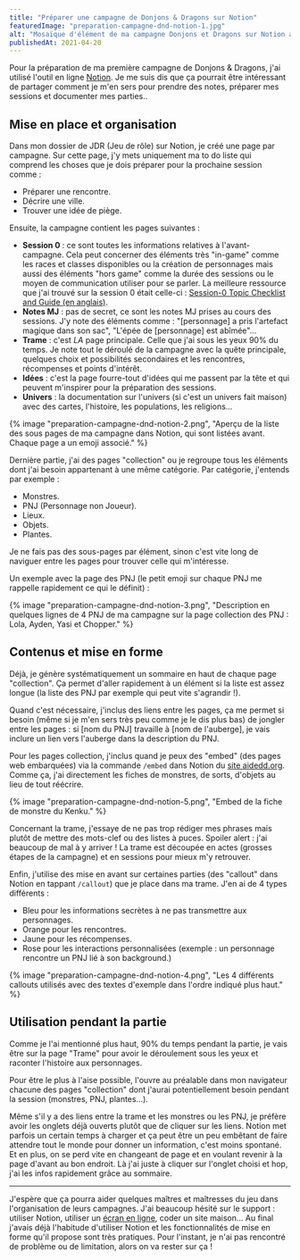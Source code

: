 ```yaml
---
title: "Préparer une campagne de Donjons & Dragons sur Notion"
featuredImage: "preparation-campagne-dnd-notion-1.jpg"
alt: "Mosaïque d'élément de ma campagne Donjons et Dragons sur Notion avec une liste de personnages, une photo d'un kenku, une potion de soins..."
publishedAt: 2021-04-20
---
```


Pour la préparation de ma première campagne de Donjons & Dragons, j'ai utilisé l'outil en ligne [Notion](https://notion.so). Je me suis dis que ça pourrait être intéressant de partager comment je m'en sers pour prendre des notes, préparer mes sessions et documenter mes parties..

## Mise en place et organisation

Dans mon dossier de JDR (Jeu de rôle) sur Notion, je créé une page par campagne. Sur cette page, j'y mets uniquement ma to do liste qui comprend les choses que je dois préparer pour la prochaine session comme :

- Préparer une rencontre.
- Décrire une ville.
- Trouver une idée de piège.

Ensuite, la campagne contient les pages suivantes :

- **Session 0** : ce sont toutes les informations relatives à l'avant-campagne. Cela peut concerner des éléments très "in-game" comme les races et classes disponibles ou la création de personnages mais aussi des éléments "hors game" comme la durée des sessions ou le moyen de communication utiliser pour se parler. La meilleure ressource que j'ai trouvé sur la session 0 était celle-ci : [Session-0 Topic Checklist and Guide
  (en anglais)](https://www.reddit.com/r/dndnext/comments/601awb/session0_topic_checklist_and_guide/).
- **Notes MJ** : pas de secret, ce sont les notes MJ prises au cours des sessions. J'y note des éléments comme : "[personnage] a pris l'artefact magique dans son sac", "L'épée de [personnage] est abîmée"...
- **Trame** : c'est _LA_ page principale. Celle que j'ai sous les yeux 90% du temps. Je note tout le déroulé de la campagne avec la quête principale, quelques choix et possibilités secondaires et les rencontres, récompenses et points d'intérêt.
- **Idées** : c'est la page fourre-tout d'idées qui me passent par la tête et qui peuvent m'inspirer pour la préparation des sessions.
- **Univers** : la documentation sur l'univers (si c'est un univers fait maison) avec des cartes, l'histoire, les populations, les religions...

{% image "preparation-campagne-dnd-notion-2.png", "Aperçu de la liste des sous pages de ma campagne dans Notion, qui sont listées avant. Chaque page a un emoji associé." %}

Dernière partie, j'ai des pages "collection" ou je regroupe tous les éléments dont j'ai besoin appartenant à une même catégorie. Par catégorie, j'entends par exemple :

- Monstres.
- PNJ (Personnage non Joueur).
- Lieux.
- Objets.
- Plantes.

Je ne fais pas des sous-pages par élément, sinon c'est vite long de naviguer entre les pages pour trouver celle qui m'intéresse.

Un exemple avec la page des PNJ (le petit emoji sur chaque PNJ me rappelle rapidement ce qui le définit) :

{% image "preparation-campagne-dnd-notion-3.png", "Description en quelques lignes de 4 PNJ de ma campagne sur la page collection des PNJ : Lola, Ayden, Yasi et Chopper." %}

## Contenus et mise en forme

Déjà, je génère systématiquement un sommaire en haut de chaque page "collection". Ça permet d'aller rapidement à un élément si la liste est assez longue (la liste des PNJ par exemple qui peut vite s'agrandir !).

Quand c'est nécessaire, j'inclus des liens entre les pages, ça me permet si besoin (même si je m'en sers très peu comme je le dis plus bas) de jongler entre les pages : si [nom du PNJ] travaille à [nom de l'auberge], je vais inclure un lien vers l'auberge dans la description du PNJ.

Pour les pages collection, j'inclus quand je peux des "embed" (des pages web embarquées) via la commande `/embed` dans Notion du [site aidedd.org](https://aidedd.org). Comme ça, j'ai directement les fiches de monstres, de sorts, d'objets au lieu de tout réécrire.

{% image "preparation-campagne-dnd-notion-5.png", "Embed de la fiche de monstre du Kenku." %}

Concernant la trame, j'essaye de ne pas trop rédiger mes phrases mais plutôt de mettre des mots-clef ou des listes à puces. Spoiler alert : j'ai beaucoup de mal à y arriver ! La trame est découpée en actes (grosses étapes de la campagne) et en sessions pour mieux m'y retrouver.

Enfin, j'utilise des mise en avant sur certaines parties (des "callout" dans Notion en tappant `/callout`) que je place dans ma trame. J'en ai de 4 types différents :

- Bleu pour les informations secrètes à ne pas transmettre aux personnages.
- Orange pour les rencontres.
- Jaune pour les récompenses.
- Rose pour les interactions personnalisées (exemple : un personnage rencontre un PNJ lié à son background.)

{% image "preparation-campagne-dnd-notion-4.png", "Les 4 différents callouts utilisés avec des textes d'exemple dans l'ordre indiqué plus haut." %}

## Utilisation pendant la partie

Comme je l'ai mentionné plus haut, 90% du temps pendant la partie, je vais être sur la page "Trame" pour avoir le déroulement sous les yeux et raconter l'histoire aux personnages.

Pour être le plus à l'aise possible, l'ouvre au préalable dans mon navigateur chacune des pages "collection" dont j'aurai potentiellement besoin pendant la session (monstres, PNJ, plantes...).

Même s'il y a des liens entre la trame et les monstres ou les PNJ, je préfère avoir les onglets déjà ouverts plutôt que de cliquer sur les liens. Notion met parfois un certain temps à charger et ça peut être un peu embêtant de faire attendre tout le monde pour donner un information, c'est moins spontané. Et en plus, on se perd vite en changeant de page et en voulant revenir à la page d'avant au bon endroit. Là j'ai juste à cliquer sur l'onglet choisi et hop, j'ai les infos rapidement grâce au sommaire.

---

J'espère que ça pourra aider quelques maîtres et maîtresses du jeu dans l'organisation de leurs campagnes. J'ai beaucoup hésité sur le support : utiliser Notion, utiliser un [écran en ligne](https://5e.tools/dmscreen.html), coder un site maison... Au final j'avais déjà l'habitude d'utiliser Notion et les fonctionnalités de mise en forme qu'il propose sont très pratiques. Pour l'instant, je n'ai pas rencontré de problème ou de limitation, alors on va rester sur ça !
